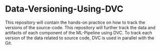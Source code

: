 # Data-Versioning-Using-DVC
This repository will contain the hands-on practice on how to track the versions of the source-code. This repository will further track the data and artifacts of each component of the ML-Pipeline using DVC. To track each version of the data related to source code, DVC is used in parallel with the Git.
